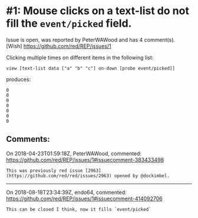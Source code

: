 
#1: Mouse clicks on a text-list do not fill the `event/picked` field.
================================================================================
Issue is open, was reported by PeterWAWood and has 4 comment(s).
[Wish]
<https://github.com/red/REP/issues/1>

Clicking multiple times on different items in the following list:
```
view [text-list data ["a" "b" "c"] on-down [probe event/picked]]
```
produces:
```
0
0
0
0
0
0
0
````


Comments:
--------------------------------------------------------------------------------

On 2018-04-23T01:59:18Z, PeterWAWood, commented:
<https://github.com/red/REP/issues/1#issuecomment-383433498>

    This was previously red issue [2963](https://github.com/red/red/issues/2963) opened by @dockimbel.

--------------------------------------------------------------------------------

On 2018-08-18T23:34:39Z, endo64, commented:
<https://github.com/red/REP/issues/1#issuecomment-414092706>

    This can be closed I think, now it fills `event/picked`

